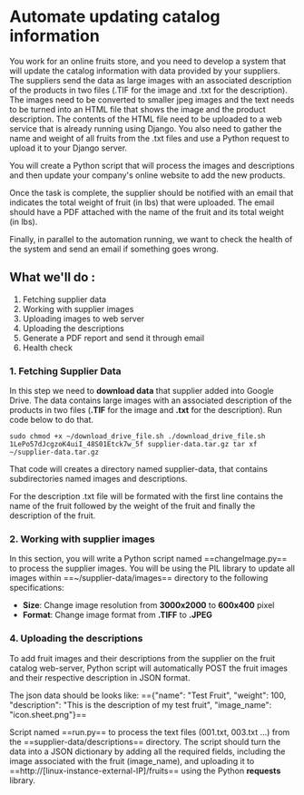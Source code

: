 # Automate updating catalog information
You work for an online fruits store, and you need to develop a system that will update the catalog information with data provided by your suppliers. The suppliers send the data as large images with an associated description of the products in two files (.TIF for the image and .txt for the description). The images need to be converted to smaller jpeg images and the text needs to be turned into an HTML file that shows the image and the product description. The contents of the HTML file need to be uploaded to a web service that is already running using Django. You also need to gather the name and weight of all fruits from the .txt files and use a Python request to upload it to your Django server.

You will create a Python script that will process the images and descriptions and then update your company's online website to add the new products.

Once the task is complete, the supplier should be notified with an email that indicates the total weight of fruit (in lbs) that were uploaded. The email should have a PDF attached with the name of the fruit and its total weight (in lbs).

Finally, in parallel to the automation running, we want to check the health of the system and send an email if something goes wrong.

## What we'll do :
1. Fetching supplier data
2. Working with supplier images
3. Uploading images to web server
4. Uploading the descriptions
5. Generate a PDF report and send it through email
6. Health check

### 1. Fetching Supplier Data
In this step we need to **download data** that supplier added into Google Drive.
The data contains large images with an associated description of the products 
in two files (**.TIF** for the image and **.txt** for the description). 
Run code below to do that. 

`sudo chmod +x ~/download_drive_file.sh
./download_drive_file.sh 1LePo57dJcgzoK4uiI_48S01Etck7w_5f supplier-data.tar.gz
tar xf ~/supplier-data.tar.gz`

That code will creates a directory named supplier-data, that contains 
subdirectories named images and descriptions.

For the description .txt file will be formated with the first line contains 
the name of the fruit followed by the weight of the fruit and 
finally the description of the fruit.

### 2. Working with supplier images
In this section, you will write a Python script named ==changeImage.py== to 
process the supplier images. You will be using the PIL library to update 
all images within ==~/supplier-data/images== directory to the 
following specifications:
- **Size**: Change image resolution from **3000x2000** to **600x400** pixel
- **Format**: Change image format from **.TIFF** to **.JPEG**

### 4. Uploading the descriptions
To add fruit images and their descriptions from the supplier on the fruit 
catalog web-server, Python script will automatically POST the fruit images 
and their respective description in JSON format.

The json data should be looks like:
=={"name": "Test Fruit", "weight": 100, "description": "This is the 
description of my test fruit", "image_name": "icon.sheet.png"}==

Script named ==run.py== to process the text files (001.txt, 003.txt ...) 
from the ==supplier-data/descriptions== directory. The script should turn 
the data into a JSON dictionary by adding all the required fields, 
including the image associated with the fruit (image_name), and 
uploading it to ==http://[linux-instance-external-IP]/fruits== 
using the Python **requests** library.

